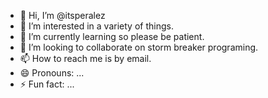 - 👋 Hi, I’m @itsperalez
- 👀 I’m interested in a variety of things.  
- 🌱 I’m currently learning so please be patient.
- 💞️ I’m looking to collaborate on storm breaker programing.
- 📫 How to reach me is by email.
- 😄 Pronouns: ...
- ⚡ Fun fact: ...

<!---
itsperalez/itsperalez is a ✨ special ✨ repository because its `README.md` (this file) appears on your GitHub profile.
You can click the Preview link to take a look at your changes.


